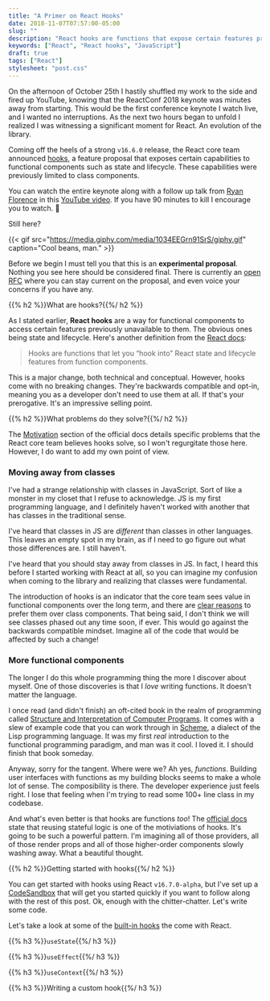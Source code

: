 ```yaml
---
title: "A Primer on React Hooks"
date: 2018-11-07T07:57:00-05:00
slug: ""
description: "React hooks are functions that expose certain features previously unavailable to functional components such as state and lifecycle. They were announced at ReactConf 2018 and are an experimental proposal as of writing this. React hooks are slated to become official in the v16.7.0 release. Here's what you should know right now."
keywords: ["React", "React hooks", "JavaScript"]
draft: true
tags: ["React"]
stylesheet: "post.css"
---
```


On the afternoon of October 25th I hastily shuffled my work to the side and fired up YouTube, knowing that the ReactConf 2018 keynote was minutes away from starting. This would be the first conference keynote I watch live, and I wanted no interruptions. As the next two hours began to unfold I realized I was witnessing a significant moment for React. An evolution of the library. 

Coming off the heels of a strong `v16.6.0` release, the React core team announced [hooks](https://reactjs.org/docs/hooks-intro.html), a feature proposal that exposes certain capabilities to functional components such as state and lifecycle. These capabilities were previously limited to class components. 

You can watch the entire keynote along with a follow up talk from [Ryan Florence](https://twitter.com/ryanflorence) in this [YouTube video](https://www.youtube.com/watch?v=dpw9EHDh2bM). If you have 90 minutes to kill I encourage you to watch. 👀

Still here?

{{< gif src="https://media.giphy.com/media/1034EEGrn91SrS/giphy.gif" caption="Cool beans, man." >}}

Before we begin I must tell you that this is an **experimental proposal**. Nothing you see here should be considered final. There is currently an [open RFC](https://github.com/reactjs/rfcs/pull/68) where you can stay current on the proposal, and even voice your concerns if you have any.

{{% h2 %}}What are hooks?{{%/ h2 %}}

As I stated earlier, **React hooks** are a way for functional components to access certain features previously unavailable to them. The obvious ones being state and lifecycle. Here's another definition from the [React docs](https://reactjs.org/docs/hooks-overview.html#but-what-is-a-hook):

> Hooks are functions that let you “hook into” React state and lifecycle features from function components.

This is a major change, both technical and conceptual. However, hooks come with no breaking changes. They're backwards compatible and opt-in, meaning you as a developer don't need to use them at all. If that's your prerogative. It's an impressive selling point.

{{% h2 %}}What problems do they solve?{{%/ h2 %}}

The [Motivation](https://reactjs.org/docs/hooks-intro.html#motivation) section of the official docs details specific problems that the React core team believes hooks solve, so I won't regurgitate those here. However, I do want to add my own point of view.

### Moving away from classes

I've had a strange relationship with classes in JavaScript. Sort of like a monster in my closet that I refuse to acknowledge. JS is my first programming language, and I definitely haven't worked with another that has classes in the traditional sense. 

I've heard that classes in JS are *different* than classes in other languages. This leaves an empty spot in my brain, as if I need to go figure out what those differences are. I still haven't.

I've heard that you should stay away from classes in JS. In fact, I heard this before I started working with React at all, so you can imagine my confusion when coming to the library and realizing that classes were fundamental. 

The introduction of hooks is an indicator that the core team sees value in functional components over the long term, and there are [clear reasons](https://reactjs.org/docs/hooks-intro.html#classes-confuse-both-people-and-machines) to prefer them over class components. That being said, I don't think we will see classes phased out any time soon, if ever. This would go against the backwards compatible mindset. Imagine all of the code that would be affected by such a change!

### More functional components

The longer I do this whole programming thing the more I discover about myself. One of those discoveries is that I *love* writing functions. It doesn't matter the language. 

I once read (and didn't finish) an oft-cited book in the realm of programming called [Structure and Interpretation of Computer Programs](http://web.mit.edu/alexmv/6.037/sicp.pdf). It comes with a slew of example code that you can work through in [Scheme](https://en.wikipedia.org/wiki/Scheme_(programming_language)), a dialect of the Lisp programming language. It was my first *real* introduction to the functional programming paradigm, and man was it cool. I loved it. I should finish that book someday.

Anyway, sorry for the tangent. Where were we? Ah yes, *functions*. Building user interfaces with functions as my building blocks seems to make a whole lot of sense. The composibility is there. The developer experience just feels right. I lose that feeling when I'm trying to read some 100+ line class in my codebase.

And what's even better is that hooks are functions *too*! The [official docs](https://reactjs.org/docs/hooks-intro.html#its-hard-to-reuse-stateful-logic-between-components) state that reusing stateful logic is one of the motiviations of hooks. It's going to be such a powerful pattern. I'm imagining all of those providers, all of those render props and all of those higher-order components slowly washing away. What a beautiful thought.

{{% h2 %}}Getting started with hooks{{%/ h2 %}}

You can get started with hooks using React `v16.7.0-alpha`, but I've set up a [CodeSandbox](https://codesandbox.io/s/1z16jj9y24) that will get you started quickly if you want to follow along with the rest of this post. Ok, enough with the chitter-chatter. Let's write some code.

Let's take a look at some of the [built-in hooks](https://reactjs.org/docs/hooks-reference.html) the come with React.

{{% h3 %}}`useState`{{%/ h3 %}}

{{% h3 %}}`useEffect`{{%/ h3 %}}

{{% h3 %}}`useContext`{{%/ h3 %}}

{{% h3 %}}Writing a custom hook{{%/ h3 %}}
